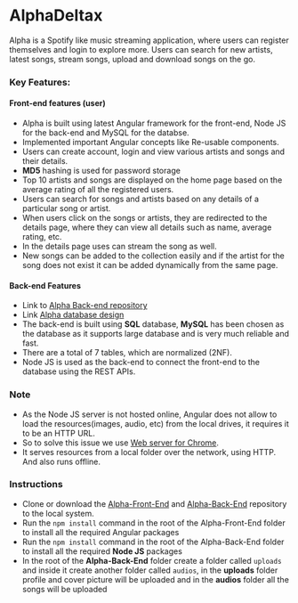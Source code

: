 # AlphaDeltax

Alpha is a Spotify like music streaming application, where users can register themselves and login to explore more. Users can search for new artists, latest songs, stream songs, upload and download songs on the go.

### Key Features: ###

#### Front-end features (user) ####
* Alpha is built using latest Angular framework for the front-end, Node JS for the back-end and MySQL for the databse.
* Implemented important Angular concepts like Re-usable components.
* Users can create account, login and view various artists and songs and their details.
* **MD5** hashing is used for password storage
* Top 10 artists and songs are displayed on the home page based on the average rating of all the registered users.
* Users can search for songs and artists based on any details of a particular song or artist.
* When users click on the songs or artists, they are redirected to the details page, where they can view all details such as name, average rating, etc.
* In the details page uses can stream the song as well.
* New songs can be added to the collection easily and if the artist for the song does not exist it can be added dynamically from the same page.


#### Back-end Features ####
* Link to [Alpha Back-end repository](https://github.com/Abhishek-S-777/Alpha-Back-End)
* Link [Alpha database design](https://github.com/Abhishek-S-777/Alpha-Front-End/files/9226624/Alpha-DB.Design.pdf)
* The back-end is built using **SQL** database, **MySQL** has been chosen as the database as it supports large database and is very much reliable and fast.
* There are a total of 7 tables, which are normalized (2NF).
* Node JS is used as the back-end to connect the front-end to the database using the REST APIs.

### Note ###
* As the Node JS server is not hosted online, Angular does not allow to load the resources(images, audio, etc) from the local drives, it requires it to be an HTTP URL.
* So to solve this issue we use [Web server for Chrome](https://chrome.google.com/webstore/detail/web-server-for-chrome/ofhbbkphhbklhfoeikjpcbhemlocgigb?hl=en).
* It serves resources from a local folder over the network, using HTTP. And also runs offline.

### Instructions ###
* Clone or download the [Alpha-Front-End](https://github.com/Abhishek-S-777/Alpha-Front-End) and [Alpha-Back-End](https://github.com/Abhishek-S-777/Alpha-Back-End) repository to the local system.
* Run the `npm install` command in the root of the Alpha-Front-End folder to install all the required Angular packages
* Run the `npm install` command in the root of the Alpha-Back-End folder to install all the required **Node JS** packages
* In the root of the **Alpha-Back-End** folder create a folder called `uploads` and inside it create another folder called `audios`, in the **uploads** folder profile and cover picture will be uploaded and in the **audios** folder all the songs will be uploaded
 















